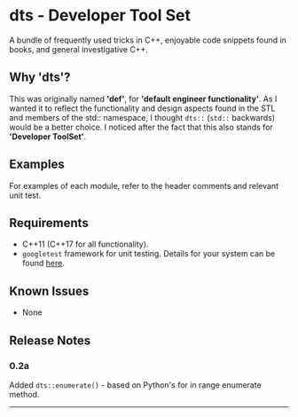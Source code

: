 # dts - Developer Tool Set

A bundle of frequently used tricks in C++, enjoyable code snippets found in books, and general investigative C++.

## Why 'dts'? 

This was originally named **'def'**, for **'default engineer functionality'**. As I wanted it to reflect the functionality and design aspects found in the STL and members of the std:: namespace, I thought `dts::` (`std::` backwards) would be a better choice. I noticed after the fact that this also stands for **'Developer ToolSet'**.

## Examples

For examples of each module, refer to the header comments and relevant unit test. 

## Requirements

- C++11 (C++17 for all functionality).
- `googletest` framework for unit testing. Details for your system can be found [here](https://github.com/google/googletest).

## Known Issues

- None

## Release Notes

### 0.2a

Added `dts::enumerate()` - based on Python's for in range enumerate method.

-----------------------------------------------------------------------------------------------------------
